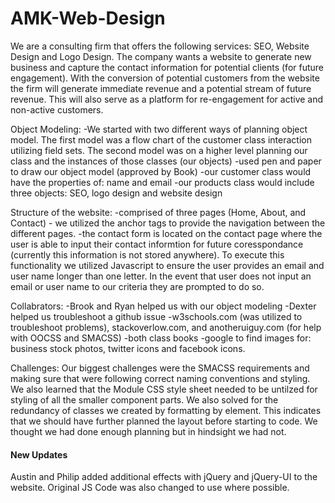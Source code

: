 AMK-Web-Design
==============

We are a consulting firm that offers the following services: SEO, Website Design and Logo Design.  The company wants a website to generate new business and capture the contact information for potential clients (for future engagement). With the conversion of potential customers from the website the firm will generate immediate revenue and a potential stream of future revenue. This will also serve as a platform for re-engagement for active and non-active customers.

Object Modeling:
-We started with two different ways of planning object model.  The first model was a flow chart of the customer class interaction utilizing field sets.  The second model was on a higher level planning our class and the instances of those classes (our objects)
-used pen and paper to draw our object model (approved by Book)
-our customer class would have the properties of: name and email
-our products class would include three objects: SEO, logo design and website design

  Structure of the website:
-comprised of three pages (Home, About, and Contact) - we utilized the anchor tags to provide the navigation between the different pages.
-the contact form is located on the contact page where the user is able to input their contact informtion for future coresspondance (currently this information is not stored anywhere).  To execute this functionality we utilized Javascript to ensure the user provides an email and user name longer than one letter. In the event that user does not input an email or user name to our criteria they are prompted to do so.

  Collabrators:
  -Brook and Ryan helped us with our object modeling
  -Dexter helped us troubleshoot a github issue
  -w3schools.com (was utilized to troubleshoot problems), stackoverlow.com, and anotheruiguy.com (for help with OOCSS and SMACSS)
  -both class books
  -google to find images for: business stock photos, twitter icons and facebook icons.

Challenges:
Our biggest challenges were the SMACSS requirements and making sure that were following correct naming conventions and styling.  We also learned that the Module CSS style sheet needed to be untilzed for styling of all the smaller component parts.  We also solved for the redundancy of classes we created by formatting by element. This indicates that we should have further planned the layout before starting to code. We thought we had done enough planning but in hindsight we had not.

#### New Updates

Austin and Philip added additional effects with jQuery and jQuery-UI to the website. Original JS Code was also changed to use where possible.



